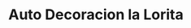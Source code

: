---
title: "Auto Decoracion la Lorita"
url: /calle-blancos/auto-decoracion-la-lorita/
shop: reparación de automóviles
---